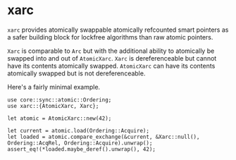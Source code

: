 # xarc
 `xarc` provides atomically swappable atomically refcounted smart pointers
as a safer building block for lockfree algorithms than raw atomic pointers.

`Xarc` is comparable to `Arc` but with the additional ability to atomically
be swapped into and out of `AtomicXarc`.
`Xarc` is dereferenceable but cannot have its contents atomically swapped.
`AtomicXarc` can have its contents atomically swapped but is not dereferenceable.

Here's a fairly minimal example.
```
use core::sync::atomic::Ordering;
use xarc::{AtomicXarc, Xarc};

let atomic = AtomicXarc::new(42);

let current = atomic.load(Ordering::Acquire);
let loaded = atomic.compare_exchange(&current, &Xarc::null(), Ordering::AcqRel, Ordering::Acquire).unwrap();
assert_eq!(*loaded.maybe_deref().unwrap(), 42);
```
